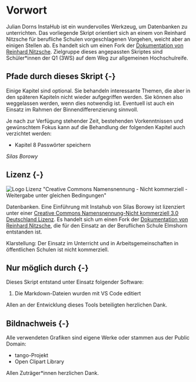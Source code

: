 
# Vorwort 

Julian Dorns InstaHub ist ein wundervolles Werkzeug, um Datenbanken zu unterrichten. Das vorliegende Skript orientiert sich an einem von Reinhard Nitzsche für berufliche Schulen vorgeschlagenen Vorgehen, weicht aber an einigen Stellen ab. Es handelt sich um einen Fork der [Dokumentation von Reinhard Nitzsche](https://rnitzsche.github.io/instahub-doc-de/#/). Zielgruppe dieses angepassten Skriptes sind Schüler*innen der Q1 (3WS) auf dem Weg zur allgemeinen Hochschulreife.

## Pfade durch dieses Skript {-}

Einige Kapitel sind optional. Sie behandeln interessante Themen, die aber in den späteren Kapiteln nicht wieder aufgegriffen werden. Sie können also weggelassen werden, wenn dies notwendig ist. Eventuell ist auch ein Einsatz im Rahmen der Binnendifferenzierung sinnvoll.

Je nach zur Verfügung stehender Zeit, bestehenden Vorkenntnissen und gewünschtem Fokus kann auf die Behandlung der folgenden Kapitel auch verzichtet werden:

- Kapitel 8 Passwörter speichern

*Silas Borowy*

## Lizenz {-}

![Logo Lizenz "Creative Commons Namensnennung - Nicht kommerziell - Weitergabe unter gleichen Bedingungen"](Assets/01-cc-by-nc.eu.png)

Datenbanken. Eine Einführung mit Instahub von Silas Borowy ist lizenziert unter einer [Creative Commons Namensnennung-Nicht kommerziell 3.0 Deutschland Lizenz](http://creativecommons.org/licenses/by-nc/3.0/de/). Es handelt sich um einen Fork der [Dokumentation von Reinhard Nitzsche](https://rnitzsche.github.io/instahub-doc-de/#/), die für den Einsatz an der Beruflichen Schule Elmshorn entstanden ist.

Klarstellung: Der Einsatz im Unterricht und in Arbeitsgemeinschaften in öffentlichen Schulen ist nicht kommerziell.

## Nur möglich durch {-}

Dieses Skript entstand unter Einsatz folgender Software:

1. Die Markdown-Dateien wurden mit VS Code editiert

Allen an der Entwicklung dieses Tools beteiligten herzlichen Dank.

## Bildnachweis {-}

Alle verwendeten Grafiken sind eigene Werke oder stammen aus der Public Domain:

+ tango-Projekt
+ Open Clipart Library

Allen Zuträger\*innen herzlichen Dank.



